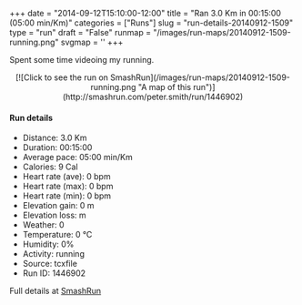 +++
date = "2014-09-12T15:10:00-12:00"
title = "Ran 3.0 Km in 00:15:00 (05:00 min/Km)"
categories = ["Runs"]
slug = "run-details-20140912-1509"
type = "run"
draft = "False"
runmap = "/images/run-maps/20140912-1509-running.png"
svgmap = '<polyline points="">'
+++

Spent some time videoing my running. 



<!--more-->

<center>
[![Click to see the run on SmashRun](/images/run-maps/20140912-1509-running.png "A map of this run")](http://smashrun.com/peter.smith/run/1446902)
</center>

#### Run details

* Distance: 3.0 Km
* Duration: 00:15:00
* Average pace: 05:00 min/Km
* Calories: 9 Cal
* Heart rate (ave): 0 bpm
* Heart rate (max): 0 bpm
* Heart rate (min): 0 bpm
* Elevation gain: 0 m
* Elevation loss:  m
* Weather: 0
* Temperature: 0 &deg;C
* Humidity: 0%
* Activity: running
* Source: tcxfile
* Run ID: 1446902

Full details at [SmashRun](http://smashrun.com/peter.smith/run/1446902)